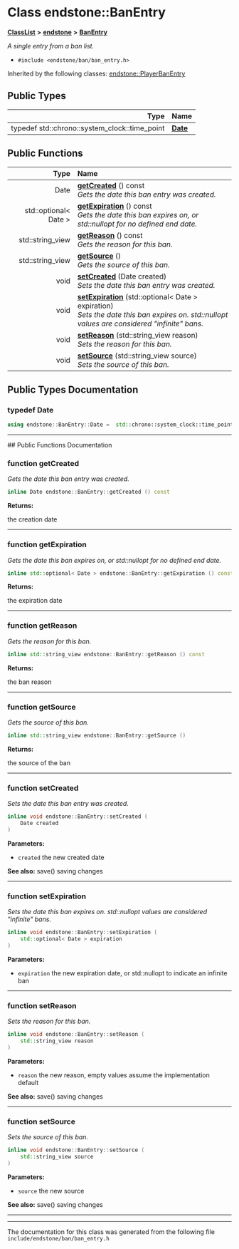 

# Class endstone::BanEntry



[**ClassList**](annotated.md) **>** [**endstone**](namespaceendstone.md) **>** [**BanEntry**](classendstone_1_1BanEntry.md)



_A single entry from a ban list._ 

* `#include <endstone/ban/ban_entry.h>`





Inherited by the following classes: [endstone::PlayerBanEntry](classendstone_1_1PlayerBanEntry.md)












## Public Types

| Type | Name |
| ---: | :--- |
| typedef std::chrono::system\_clock::time\_point | [**Date**](#typedef-date)  <br> |




















## Public Functions

| Type | Name |
| ---: | :--- |
|  Date | [**getCreated**](#function-getcreated) () const<br>_Gets the date this ban entry was created._  |
|  std::optional&lt; Date &gt; | [**getExpiration**](#function-getexpiration) () const<br>_Gets the date this ban expires on, or std::nullopt for no defined end date._  |
|  std::string\_view | [**getReason**](#function-getreason) () const<br>_Gets the reason for this ban._  |
|  std::string\_view | [**getSource**](#function-getsource) () <br>_Gets the source of this ban._  |
|  void | [**setCreated**](#function-setcreated) (Date created) <br>_Sets the date this ban entry was created._  |
|  void | [**setExpiration**](#function-setexpiration) (std::optional&lt; Date &gt; expiration) <br>_Sets the date this ban expires on. std::nullopt values are considered "infinite" bans._  |
|  void | [**setReason**](#function-setreason) (std::string\_view reason) <br>_Sets the reason for this ban._  |
|  void | [**setSource**](#function-setsource) (std::string\_view source) <br>_Sets the source of this ban._  |




























## Public Types Documentation




### typedef Date 

```C++
using endstone::BanEntry::Date =  std::chrono::system_clock::time_point;
```




<hr>
## Public Functions Documentation




### function getCreated 

_Gets the date this ban entry was created._ 
```C++
inline Date endstone::BanEntry::getCreated () const
```





**Returns:**

the creation date 





        

<hr>



### function getExpiration 

_Gets the date this ban expires on, or std::nullopt for no defined end date._ 
```C++
inline std::optional< Date > endstone::BanEntry::getExpiration () const
```





**Returns:**

the expiration date 





        

<hr>



### function getReason 

_Gets the reason for this ban._ 
```C++
inline std::string_view endstone::BanEntry::getReason () const
```





**Returns:**

the ban reason 





        

<hr>



### function getSource 

_Gets the source of this ban._ 
```C++
inline std::string_view endstone::BanEntry::getSource () 
```





**Returns:**

the source of the ban 





        

<hr>



### function setCreated 

_Sets the date this ban entry was created._ 
```C++
inline void endstone::BanEntry::setCreated (
    Date created
) 
```





**Parameters:**


* `created` the new created date 



**See also:** save() saving changes 



        

<hr>



### function setExpiration 

_Sets the date this ban expires on. std::nullopt values are considered "infinite" bans._ 
```C++
inline void endstone::BanEntry::setExpiration (
    std::optional< Date > expiration
) 
```





**Parameters:**


* `expiration` the new expiration date, or std::nullopt to indicate an infinite ban 




        

<hr>



### function setReason 

_Sets the reason for this ban._ 
```C++
inline void endstone::BanEntry::setReason (
    std::string_view reason
) 
```





**Parameters:**


* `reason` the new reason, empty values assume the implementation default 



**See also:** save() saving changes 



        

<hr>



### function setSource 

_Sets the source of this ban._ 
```C++
inline void endstone::BanEntry::setSource (
    std::string_view source
) 
```





**Parameters:**


* `source` the new source 



**See also:** save() saving changes 



        

<hr>

------------------------------
The documentation for this class was generated from the following file `include/endstone/ban/ban_entry.h`

